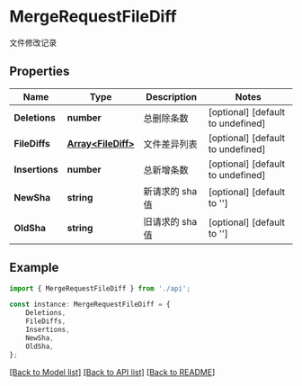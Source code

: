 # MergeRequestFileDiff

文件修改记录

## Properties

Name | Type | Description | Notes
------------ | ------------- | ------------- | -------------
**Deletions** | **number** | 总删除条数 | [optional] [default to undefined]
**FileDiffs** | [**Array&lt;FileDiff&gt;**](FileDiff.md) | 文件差异列表 | [optional] [default to undefined]
**Insertions** | **number** | 总新增条数 | [optional] [default to undefined]
**NewSha** | **string** | 新请求的 sha 值 | [optional] [default to '']
**OldSha** | **string** | 旧请求的 sha 值 | [optional] [default to '']

## Example

```typescript
import { MergeRequestFileDiff } from './api';

const instance: MergeRequestFileDiff = {
    Deletions,
    FileDiffs,
    Insertions,
    NewSha,
    OldSha,
};
```

[[Back to Model list]](../README.md#documentation-for-models) [[Back to API list]](../README.md#documentation-for-api-endpoints) [[Back to README]](../README.md)

